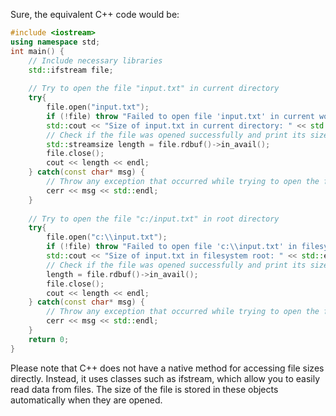 Sure, the equivalent C++ code would be:

```cpp
#include <iostream>
using namespace std;
int main() {
    // Include necessary libraries
    std::ifstream file; 
    
    // Try to open the file "input.txt" in current directory
    try{
        file.open("input.txt");
        if (!file) throw "Failed to open file 'input.txt' in current working directory";
        std::cout << "Size of input.txt in current directory: " << std::endl;
        // Check if the file was opened successfully and print its size
        std::streamsize length = file.rdbuf()->in_avail(); 
        file.close();
        cout << length << endl;    
    } catch(const char* msg) {
        // Throw any exception that occurred while trying to open the file
        cerr << msg << std::endl;   
    }
    
    // Try to open the file "c:/input.txt" in root directory
    try{
        file.open("c:\\input.txt");
        if (!file) throw "Failed to open file 'c:\\input.txt' in filesystem root";
        std::cout << "Size of input.txt in filesystem root: " << std::endl;
        // Check if the file was opened successfully and print its size
        length = file.rdbuf()->in_avail(); 
        file.close();
        cout << length << endl;    
    } catch(const char* msg) {
        // Throw any exception that occurred while trying to open the file
        cerr << msg << std::endl;   
    }
    return 0;
}
```
Please note that C++ does not have a native method for accessing file sizes directly. Instead, it uses classes such as ifstream, which allow you to easily read data from files. The size of the file is stored in these objects automatically when they are opened.
